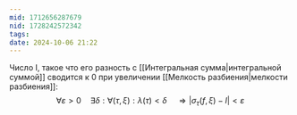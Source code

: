 ```yaml
---
mid: 1712656287679
nid: 1728242572342
tags: 
date: 2024-10-06 21:22
---
```

Число I, такое что его разность с [[Интегральная сумма|интегральной суммой]] сводится к 0 при увеличении [[Мелкость разбиения|мелкости разбиения]]:$$\forall \varepsilon > 0 \quad \exists \delta:\forall(\tau,\xi): \lambda(\tau) < \delta \quad \Rightarrow |\sigma_\tau(f, \xi) - I| < \varepsilon$$